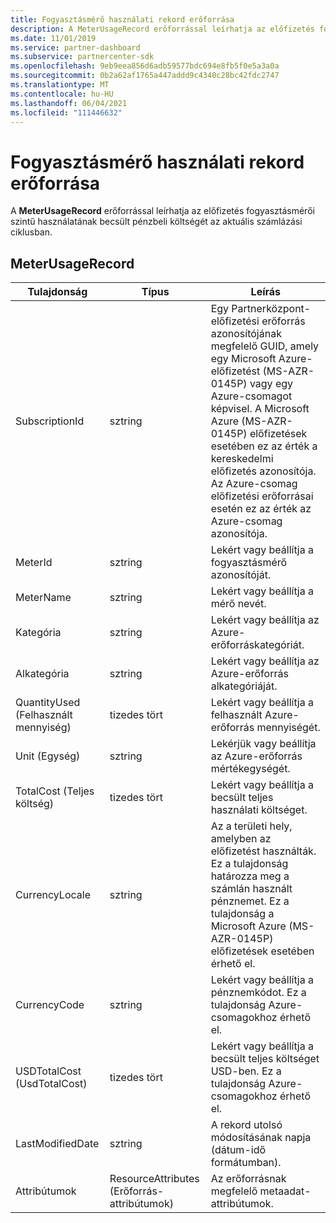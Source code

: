 ```yaml
---
title: Fogyasztásmérő használati rekord erőforrása
description: A MeterUsageRecord erőforrással leírhatja az előfizetés fogyasztásmérői szintű használatának becsült pénzbeli költségét az aktuális számlázási ciklusban.
ms.date: 11/01/2019
ms.service: partner-dashboard
ms.subservice: partnercenter-sdk
ms.openlocfilehash: 9eb9eea856d6adb59577bdc694e8fb5f0e5a3a0a
ms.sourcegitcommit: 0b2a62af1765a447addd9c4340c28bc42fdc2747
ms.translationtype: MT
ms.contentlocale: hu-HU
ms.lasthandoff: 06/04/2021
ms.locfileid: "111446632"
---
```

# <a name="meter-usage-record-resource"></a>Fogyasztásmérő használati rekord erőforrása

A **MeterUsageRecord** erőforrással leírhatja az előfizetés fogyasztásmérői szintű használatának becsült pénzbeli költségét az aktuális számlázási ciklusban.

## <a name="meterusagerecord"></a>MeterUsageRecord

| Tulajdonság         | Típus               | Leírás                                                                                                                                                                                                                                                                                                                                                                                         |
|------------------|--------------------|-----------------------------------------------------------------------------------------------------------------------------------------------------------------------------------------------------------------------------------------------------------------------------------------------------------------------------------------------------------------------------------------------------|
| SubscriptionId   | sztring             | Egy Partnerközpont-előfizetési erőforrás azonosítójának megfelelő [](subscription-resources.md#subscription)GUID, amely egy Microsoft Azure-előfizetést (MS-AZR-0145P) vagy egy Azure-csomagot képvisel. A Microsoft Azure (MS-AZR-0145P) előfizetések esetében ez az érték a kereskedelmi előfizetés azonosítója. Az Azure-csomag előfizetési erőforrásai esetén ez az érték az Azure-csomag azonosítója. |
| MeterId          | sztring             | Lekért vagy beállítja a fogyasztásmérő azonosítóját.                                                                                                                                                                                                                                                                                                                                                                  |
| MeterName        | sztring             | Lekért vagy beállítja a mérő nevét.                                                                                                                                                                                                                                                                                                                                                                        |
| Kategória         | sztring             | Lekért vagy beállítja az Azure-erőforráskategóriát.                                                                                                                                                                                                                                                                                                                                                           |
| Alkategória      | sztring             | Lekért vagy beállítja az Azure-erőforrás alkategóriáját.                                                                                                                                                                                                                                                                                                                                                       |
| QuantityUsed (Felhasznált mennyiség)     | tizedes tört            | Lekért vagy beállítja a felhasznált Azure-erőforrás mennyiségét.                                                                                                                                                                                                                                                                                                                                               |
| Unit (Egység)             | sztring             | Lekérjük vagy beállítja az Azure-erőforrás mértékegységét.                                                                                                                                                                                                                                                                                                                                            |
| TotalCost (Teljes költség)        | tizedes tört            | Lekért vagy beállítja a becsült teljes használati költséget.                                                                                                                                                                                                                                                                                                                                                     |
| CurrencyLocale   | sztring             | Az a területi hely, amelyben az előfizetést használták. Ez a tulajdonság határozza meg a számlán használt pénznemet. Ez a tulajdonság a Microsoft Azure (MS-AZR-0145P) előfizetések esetében érhető el.                                                                                                                                                                                                      |
| CurrencyCode     | sztring             | Lekért vagy beállítja a pénznemkódot. Ez a tulajdonság Azure-csomagokhoz érhető el.                                                                                                                                                                                                                                                                                                                         |
| USDTotalCost (UsdTotalCost)     | tizedes tört            | Lekért vagy beállítja a becsült teljes költséget USD-ben. Ez a tulajdonság Azure-csomagokhoz érhető el.                                                                                                                                                                                                                                                                                                           |
| LastModifiedDate | sztring             | A rekord utolsó módosításának napja (dátum-idő formátumban).                                                                                                                                                                                                                                                                                                                                   |
| Attribútumok       | ResourceAttributes (Erőforrás-attribútumok) | Az erőforrásnak megfelelő metaadat-attribútumok.                                                                                                                                                                                                                                                                                                                                              |
